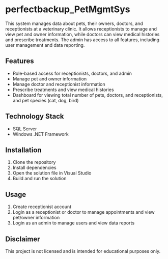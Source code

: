 # perfectbackup_PetMgmtSys
This system manages data about pets, their owners, doctors, and receptionists at a veterinary clinic. It allows receptionists to manage and view pet and owner information, while doctors can view medical histories and prescribe treatments. The admin has access to all features, including user management and data reporting.

## Features
- Role-based access for receptionists, doctors, and admin
- Manage pet and owner information
- Manage doctor and receptionist information
- Prescribe treatments and view medical histories
- Dashboard for viewing total number of pets, doctors, and receptionists, and pet species (cat, dog, bird)

## Technology Stack
- SQL Server
- Windows .NET Framework

## Installation
1. Clone the repository
2. Install dependencies
3. Open the solution file in Visual Studio
4. Build and run the solution

## Usage
1. Create receptionist account
3. Login as a receptionist or doctor to manage appointments and view pet/owner information
4. Login as an admin to manage users and view data reports

## Disclaimer
This project is not licensed and is intended for educational purposes only.

